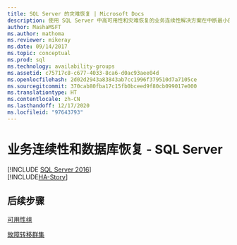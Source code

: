 ```yaml
---
title: SQL Server 的灾难恢复 | Microsoft Docs
description: 使用 SQL Server 中高可用性和灾难恢复的业务连续性解决方案在中断最小的情况下提供资源。
author: MashaMSFT
ms.author: mathoma
ms.reviewer: mikeray
ms.date: 09/14/2017
ms.topic: conceptual
ms.prod: sql
ms.technology: availability-groups
ms.assetid: c75717c8-c677-4033-8ca6-d0ac93aee04d
ms.openlocfilehash: 2d02d2943a83843ab7cc1996f379510d7a7105ce
ms.sourcegitcommit: 370cab80fba17c15fb0bceed9f80cb099017e000
ms.translationtype: HT
ms.contentlocale: zh-CN
ms.lasthandoff: 12/17/2020
ms.locfileid: "97643793"
---
```

# <a name="business-continuity-and-database-recovery---sql-server"></a>业务连续性和数据库恢复 - SQL Server
[!INCLUDE [SQL Server 2016](../includes/applies-to-version/sqlserver2016.md)]  
[!INCLUDE[HA-Story](../includes/sql-server-ha-story.md)]

## <a name="next-steps"></a>后续步骤

[可用性组](availability-groups/windows/overview-of-always-on-availability-groups-sql-server.md)

[故障转移群集](../sql-server/failover-clusters/install/sql-server-failover-cluster-installation.md)
